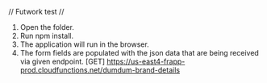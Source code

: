 // Futwork test //

1. Open the folder.
2. Run npm install.
3. The application will run in the browser.
4. The form fields are populated with the json data that are being received via given endpoint.
   [GET] https://us-east4-frapp-prod.cloudfunctions.net/dumdum-brand-details
